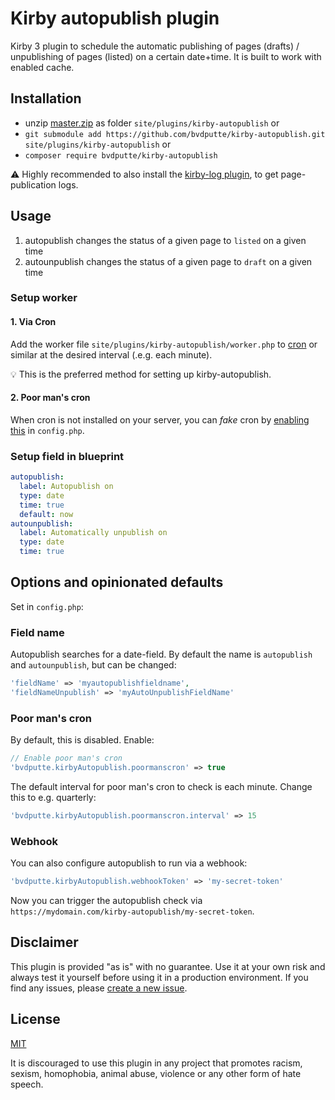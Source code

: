 # Kirby autopublish plugin

Kirby 3 plugin to schedule the automatic publishing of pages (drafts) / unpublishing of pages (listed) on a certain date+time.
It is built to work with enabled cache.

## Installation

- unzip [master.zip](https://github.com/bvdputte/kirby-autopublish/archive/master.zip) as folder `site/plugins/kirby-autopublish` or
- `git submodule add https://github.com/bvdputte/kirby-autopublish.git site/plugins/kirby-autopublish` or
- `composer require bvdputte/kirby-autopublish`

⚠️ Highly recommended to also install the [kirby-log plugin](https://github.com/bvdputte/kirby-log), to get page-publication logs.

## Usage

1. autopublish changes the status of a given page to `listed` on a given time
2. autounpublish changes the status of a given page to `draft` on a given time

### Setup worker

#### 1. Via Cron

Add the worker file `site/plugins/kirby-autopublish/worker.php` to [cron](https://en.wikipedia.org/wiki/Cron) or similar at the desired interval (.e.g. each minute).

💡 This is the preferred method for setting up kirby-autopublish.

#### 2. Poor man's cron

When cron is not installed on your server, you can _fake_ cron by [enabling this](#options-and-opinionated-defaults) in `config.php`.

### Setup field in blueprint

```yaml
autopublish:
  label: Autopublish on
  type: date
  time: true
  default: now
autounpublish:
  label: Automatically unpublish on
  type: date
  time: true
```

## Options and opinionated defaults

Set in `config.php`:

### Field name

Autopublish searches for a date-field. By default the name is `autopublish` and `autounpublish`, but can be changed:

```php
'fieldName' => 'myautopublishfieldname',
'fieldNameUnpublish' => 'myAutoUnpublishFieldName'
```

### Poor man's cron

By default, this is disabled. Enable:

```php
// Enable poor man's cron
'bvdputte.kirbyAutopublish.poormanscron' => true
```

The default interval for poor man's cron to check is each minute. Change this to e.g. quarterly:

```php
'bvdputte.kirbyAutopublish.poormanscron.interval' => 15
```

### Webhook

You can also configure autopublish to run via a webhook:

```php
'bvdputte.kirbyAutopublish.webhookToken' => 'my-secret-token'
```

Now you can trigger the autopublish check via `https://mydomain.com/kirby-autopublish/my-secret-token`.

## Disclaimer

This plugin is provided "as is" with no guarantee. Use it at your own risk and always test it yourself before using it in a production environment. If you find any issues, please [create a new issue](https://github.com/bvdputte/kirby-queue/issues/new).

## License

[MIT](https://opensource.org/licenses/MIT)

It is discouraged to use this plugin in any project that promotes racism, sexism, homophobia, animal abuse, violence or any other form of hate speech.
